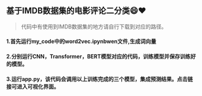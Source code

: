 ## 基于IMDB数据集的电影评论二分类😄❤️
> 代码中有使用到IMDB数据集的地方请自行下载到对应的路径。

#### 1.首先运行my_code中的word2vec.ipynbwen文件,生成词向量

#### 2.分别运行CNN，Transformer，BERT模型对应的代码，训练模型并保存训练好的模型。

#### 3.运行app.py，该代码会调用以上训练完成的三个模型，集成预测结果。点击链接可进入可视化界面。
